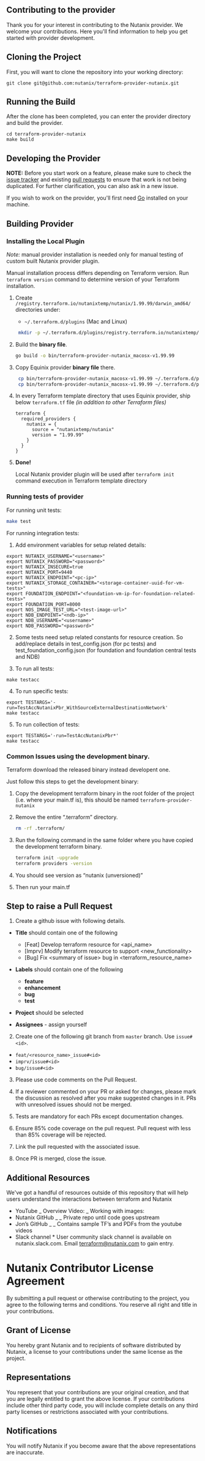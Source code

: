 ## Contributing to the provider

Thank you for your interest in contributing to the Nutanix provider. We welcome your contributions. Here you'll find information to help you get started with provider development.


## Cloning the Project

First, you will want to clone the repository into your working directory:

```shell
git clone git@github.com:nutanix/terraform-provider-nutanix.git
```

## Running the Build

After the clone has been completed, you can enter the provider directory and build the provider.

```shell
cd terraform-provider-nutanix
make build
```

## Developing the Provider

**NOTE:** Before you start work on a feature, please make sure to check the [issue tracker](https://github.com/nutanix/terraform-provider-nutanix/issues) and existing [pull requests](https://github.com/nutanix/terraform-provider-nutanix/pulls) to ensure that work is not being duplicated. For further clarification, you can also ask in a new issue.


If you wish to work on the provider, you'll first need [Go][go-website] installed on your machine.

[go-website]: https://golang.org/
[gopath]: http://golang.org/doc/code.html#GOPATH


## Building Provider

### Installing the Local Plugin

*Note:* manual provider installation is needed only for manual testing of custom
built Nutanix provider plugin.

Manual installation process differs depending on Terraform version.
Run `terraform version` command to determine version of your Terraform installation.

1. Create `/registry.terraform.io/nutanixtemp/nutanix/1.99.99/darwin_amd64/` directories
under:

   * `~/.terraform.d/plugins` (Mac and Linux)

   ```sh
    mkdir -p ~/.terraform.d/plugins/registry.terraform.io/nutanixtemp/nutanix/1.99.99/darwin_amd64/
   ```

2. Build the **binary file**. 
    ```sh 
    go build -o bin/terraform-provider-nutanix_macosx-v1.99.99
    ```

3. Copy Equinix provider **binary file** there.

   ```sh
    cp bin/terraform-provider-nutanix_macosx-v1.99.99 ~/.terraform.d/plugins/registry.terraform.io/nutanixtemp/nutanix/1.99.99/darwin_amd64/terraform-provider-nutanix_v1.99.99
    cp bin/terraform-provider-nutanix_macosx-v1.99.99 ~/.terraform.d/plugins/terraform-provider-nutanix_v1.99.99
   ```

4. In every Terraform template directory that uses Equinix provider, ship below
 `terraform.tf` file *(in addition to other Terraform files)*

   ```hcl
   terraform {
     required_providers {
       nutanix = {
         source = "nutanixtemp/nutanix"
         version = "1.99.99"
       }
     }
   }
   ```

5. **Done!**

   Local Nutanix provider plugin will be used after `terraform init`
   command execution in Terraform template directory


### Running tests of provider

For running unit tests:
```sh
make test
```

For running integration tests:

1. Add environment variables for setup related details:
```ssh
export NUTANIX_USERNAME="<username>"
export NUTANIX_PASSWORD="<password>"
export NUTANIX_INSECURE=true
export NUTANIX_PORT=9440
export NUTANIX_ENDPOINT="<pc-ip>"
export NUTANIX_STORAGE_CONTAINER="<storage-container-uuid-for-vm-tests>"
export FOUNDATION_ENDPOINT="<foundation-vm-ip-for-foundation-related-tests>"
export FOUNDATION_PORT=8000
export NOS_IMAGE_TEST_URL="<test-image-url>"
export NDB_ENDPOINT="<ndb-ip>"
export NDB_USERNAME="<username>"
export NDB_PASSWORD="<password>"
```

2. Some tests need setup related constants for resource creation. So add/replace details in test_config.json (for pc tests) and test_foundation_config.json (for foundation and foundation central tests and NDB)

3. To run all tests:
```ssh
make testacc
```

4. To run specific tests:
```ssh 
export TESTARGS='-run=TestAccNutanixPbr_WithSourceExternalDestinationNetwork'
make testacc
```

5. To run collection of tests:
``` ssh
export TESTARGS='-run=TestAccNutanixPbr*'
make testacc
```

### Common Issues using the development binary.

Terraform download the released binary instead developent one.

Just follow this steps to get the development binary:

1. Copy the development terraform binary in the root folder of the project (i.e. where your main.tf is), this should be named `terraform-provider-nutanix`
2. Remove the entire “.terraform” directory.
    ```sh
    rm -rf .terraform/
    ```

3. Run the following command in the same folder where you have copied the development terraform binary.
    ```sh
    terraform init -upgrade
    terraform providers -version
    ```

4. You should see version as “nutanix (unversioned)”
5. Then run your main.tf


## Step to raise a Pull Request

1. Create a github issue with following details.
  * **Title** should contain one of the following
    - [Feat] Develop terraform resource for \<api_name>
    - [Imprv] Modify terraform resource to support \<new_functionality>
    - [Bug] Fix \<summary of issue> bug in \<terraform_resource_name>

  * **Labels** should contain one of the following
    - **feature**
    - **enhancement**
    - **bug**
    - **test**

  * **Project** should be selected
  * **Assignees** - assign yourself

2. Create one of the following git branch from `master` branch. Use `issue#<id>`.
 * `feat/<resource_name>_issue#<id>`
 * `imprv/issue#<id>`
 * `bug/issue#<id>`

3. Please use code comments on the Pull Request. 

4. If a reviewer commented on your PR or asked for changes, please mark the discussion as resolved after you make suggested changes in it. PRs with unresolved issues should not be merged. 
4. Tests are mandatory for each PRs except documentation changes. 
5. Ensure 85% code coverage on the pull request. Pull request with less than 85% coverage will be rejected.
6. Link the pull requested with the associated issue. 
6. Once PR is merged, close the issue. 

## Additional Resources

We've got a handful of resources outside of this repository that will help users understand the interactions between terraform and Nutanix

* YouTube
  _ Overview Video: [](https://www.youtube.com/watch?v=V8_Lu1mxV6g)
  _ Working with images: [](https://www.youtube.com/watch?v=IW0eQevZ73I)
* Nutanix GitHub
  _ [](https://github.com/nutanix/terraform-provider-nutanix)
  _ Private repo until code goes upstream
* Jon’s GitHub
  _ [](https://github.com/JonKohler/ThisOldCloud/tree/master/Terraform-Nutanix)
  _ Contains sample TF’s and PDFs from the youtube videos
* Slack channel \* User community slack channel is available on nutanix.slack.com. Email terraform@nutanix.com to gain entry.

# Nutanix Contributor License Agreement

By submitting a pull request or otherwise contributing to the project, you agree to the following terms and conditions.  You reserve all right and title in your contributions.  

## Grant of License 
You hereby grant Nutanix and to recipients of software distributed by Nutanix, a license to your contributions under the same license as the project.

## Representations
You represent that your contributions are your original creation, and that you are legally entitled to grant the above license.  If your contributions include other third party code, you will include complete details on any third party licenses or restrictions associated with your contributions.

## Notifications
You will notify Nutanix if you become aware that the above representations are inaccurate.  